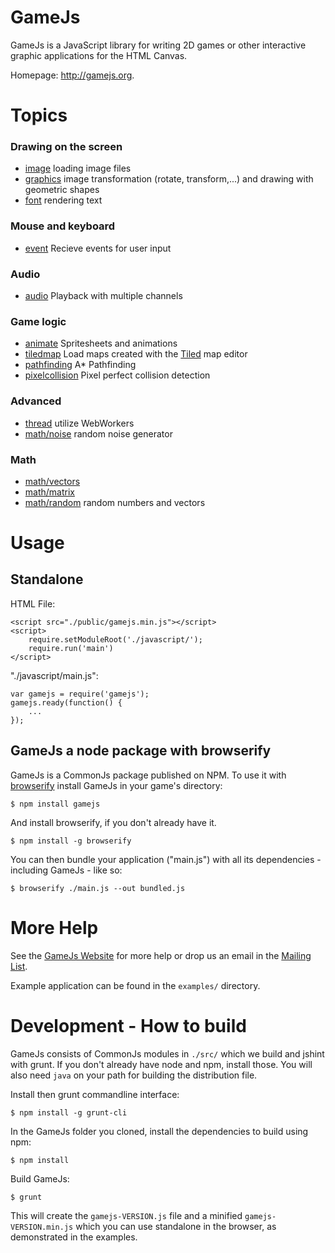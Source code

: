 GameJs
=======

GameJs is a JavaScript library for writing 2D games or other interactive
graphic applications for the HTML Canvas.

Homepage: <http://gamejs.org>.

Topics
========

### Drawing on the screen

 * [image](http://docs.gamejs.org/gamejs/image/) loading image files
 * [graphics](http://docs.gamejs.org/gamejs/graphics/) image transformation (rotate, transform,...) and drawing with geometric shapes
 * [font](http://docs.gamejs.org/gamejs/font/) rendering text

### Mouse and keyboard

 * [event](http://docs.gamejs.org/gamejs/event/) Recieve events for user input

### Audio

 * [audio](http://docs.gamejs.org/gamejs/audio/) Playback with multiple channels

### Game logic

 * [animate](http://docs.gamejs.org/gamejs/animate/) Spritesheets and animations
 * [tiledmap](http://docs.gamejs.org/gamejs/tiledmap/) Load maps created with the [Tiled](http://www.mapeditor.org/) map editor
 * [pathfinding](http://docs.gamejs.org/gamejs/pathfinding/) A* Pathfinding
 * [pixelcollision](http://docs.gamejs.org/gamejs/pixelcollision) Pixel perfect collision detection

### Advanced

 * [thread](http://docs.gamejs.org/gamejs/thread/) utilize WebWorkers
 * [math/noise](http://docs.gamejs.org/gamejs/math/noise/) random noise generator

### Math

 * [math/vectors](http://localhost/gamejs/doc/api/gamejs/math/vectors/)
 * [math/matrix](http://localhost/gamejs/doc/api/gamejs/math/matrix/)
 * [math/random](http://localhost/gamejs/doc/api/gamejs/math/random/) random numbers and vectors


Usage
=================

## Standalone

HTML File:

    <script src="./public/gamejs.min.js"></script>
    <script>
        require.setModuleRoot('./javascript/');
        require.run('main')
    </script>


"./javascript/main.js":

    var gamejs = require('gamejs');
    gamejs.ready(function() {
        ...
    });

## GameJs a node package with browserify

GameJs is a CommonJs package published on NPM. To use it with [browserify](http://browserify.org/) install GameJs in your game's directory:

    $ npm install gamejs

And install browserify, if you don't already have it.

    $ npm install -g browserify

You can then bundle your application ("main.js") with all its dependencies - including GameJs - like so:

    $ browserify ./main.js --out bundled.js

More Help
===========

See the [GameJs Website](http://gamejs.org) for more help or drop us
an email in the [Mailing List](http://groups.google.com/group/gamejs).

Example application can be found in the `examples/` directory.

Development - How to build
===================

GameJs consists of CommonJs modules in `./src/` which we build and jshint with grunt. If you don't already have node and npm, install those. You will also need `java` on your path for building the distribution file.

Install then grunt commandline interface:

    $ npm install -g grunt-cli


In the GameJs folder you cloned, install the dependencies to build using npm:

    $ npm install

Build GameJs:

    $ grunt

This will create the `gamejs-VERSION.js` file and a minified `gamejs-VERSION.min.js` which you can use standalone in the browser, as demonstrated in the examples.

